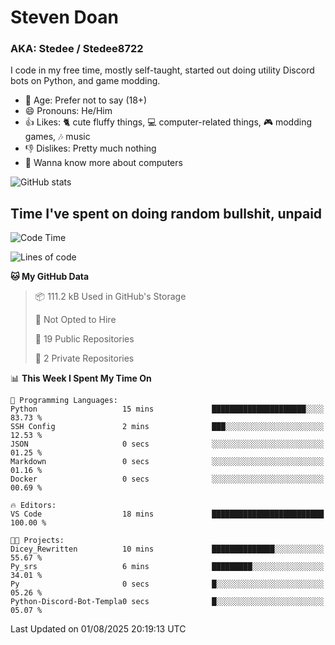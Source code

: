 # Steven Doan
### AKA: Stedee / Stedee8722
I code in my free time, mostly self-taught, started out doing utility Discord bots on Python, and game modding.

- 🤔 Age: Prefer not to say (18+)
- 😄 Pronouns: He/Him
- 👍 Likes: 🐈 cute fluffy things, 💻 computer-related things, 🎮 modding games, 🎶 music
- 👎 Dislikes: Pretty much nothing
- 🥹 Wanna know more about computers

![GitHub stats](https://github-readme-stats-iota-mocha-40.vercel.app/api?username=Stedee8722&show=prs_merged,prs_merged_percentage&show_icons=true&theme=transparent)

## Time I've spent on doing random bullshit, unpaid
<!--START_SECTION:Time I've spent on doing random bullshit, unpaid-->
![Code Time](http://img.shields.io/badge/Code%20Time-300%20hrs%2059%20mins-blue)

![Lines of code](https://img.shields.io/badge/From%20Hello%20World%20I%27ve%20Written-87.0%20thousand%20lines%20of%20code-blue)

**🐱 My GitHub Data** 

> 📦 111.2 kB Used in GitHub's Storage 
 > 
> 🚫 Not Opted to Hire
 > 
> 📜 19 Public Repositories 
 > 
> 🔑 2 Private Repositories 
 > 
📊 **This Week I Spent My Time On** 

```text
💬 Programming Languages: 
Python                   15 mins             █████████████████████░░░░   83.73 % 
SSH Config               2 mins              ███░░░░░░░░░░░░░░░░░░░░░░   12.53 % 
JSON                     0 secs              ░░░░░░░░░░░░░░░░░░░░░░░░░   01.25 % 
Markdown                 0 secs              ░░░░░░░░░░░░░░░░░░░░░░░░░   01.16 % 
Docker                   0 secs              ░░░░░░░░░░░░░░░░░░░░░░░░░   00.69 % 

🔥 Editors: 
VS Code                  18 mins             █████████████████████████   100.00 % 

🐱‍💻 Projects: 
Dicey_Rewritten          10 mins             ██████████████░░░░░░░░░░░   55.67 % 
Py_srs                   6 mins              █████████░░░░░░░░░░░░░░░░   34.01 % 
Py                       0 secs              █░░░░░░░░░░░░░░░░░░░░░░░░   05.26 % 
Python-Discord-Bot-Templa0 secs              █░░░░░░░░░░░░░░░░░░░░░░░░   05.07 % 
```


 Last Updated on 01/08/2025 20:19:13 UTC
<!--END_SECTION:Time I've spent on doing random bullshit, unpaid-->
